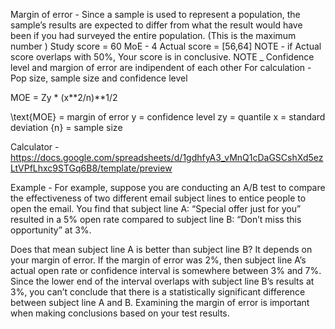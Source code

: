 Margin of error - Since a sample is used to represent a population, the sample’s results are expected to differ from what the result would have been if you had surveyed the entire population. (This is the maximum number )
Study score = 60 
MoE - 4
Actual score = [56,64]
NOTE - if Actual score overlaps with 50%, Your score is in conclusive.
NOTE _ Confidence level and margion of error are indipendent of each other 
For calculation - Pop size, sample size and confidence level 

MOE = Zy * (x**2/n)**1/2

\text{MOE}	=	margin of error
y	=	confidence level
zy	=	quantile
x	=	standard deviation
{n}	=	sample size

Calculator - https://docs.google.com/spreadsheets/d/1gdhfyA3_vMnQ1cDaGSCshXd5ezLtVPfLhxc9STGq6B8/template/preview

Example - 
For example, suppose you are conducting an A/B test to compare the effectiveness of two different email subject lines to entice people to open the email. You find that subject line A: “Special offer just for you” resulted in a 5% open rate compared to subject line B: “Don’t miss this opportunity” at 3%. 

Does that mean subject line A is better than subject line B? It depends on your margin of error. If the margin of error was 2%, then subject line A’s actual open rate or confidence interval is somewhere between 3% and 7%. Since the lower end of the interval overlaps with subject line B’s results at 3%, you can’t conclude that there is a statistically significant difference between subject line A and B. Examining the margin of error is important when making conclusions based on your test results. 